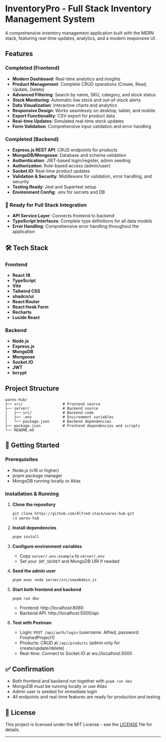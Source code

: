 # InventoryPro - Full Stack Inventory Management System

A comprehensive inventory management application built with the MERN stack, featuring real-time updates, analytics, and a modern responsive UI.

## Features

### Completed (Frontend)
- **Modern Dashboard**: Real-time analytics and insights
- **Product Management**: Complete CRUD operations (Create, Read, Update, Delete)
- **Advanced Filtering**: Search by name, SKU, category, and stock status
- **Stock Monitoring**: Automatic low stock and out-of-stock alerts
- **Data Visualization**: Interactive charts and analytics
- **Responsive Design**: Works seamlessly on desktop, tablet, and mobile
- **Export Functionality**: CSV export for product data
- **Real-time Updates**: Simulated real-time stock updates
- **Form Validation**: Comprehensive input validation and error handling

### Completed (Backend)
- **Express.js REST API**: CRUD endpoints for products
- **MongoDB/Mongoose**: Database and schema validation
- **Authentication**: JWT-based login/register, admin seeding
- **Authorization**: Role-based access (admin/user)
- **Socket.IO**: Real-time product updates
- **Validation & Security**: Middleware for validation, error handling, and security
- **Testing Ready**: Jest and Supertest setup
- **Environment Config**: .env for secrets and DB

### 🔄 Ready for Full Stack Integration
- **API Service Layer**: Connects frontend to backend
- **TypeScript Interfaces**: Complete type definitions for all data models
- **Error Handling**: Comprehensive error handling throughout the application

## 🛠 Tech Stack

### Frontend
- **React 18**
- **TypeScript**
- **Vite**
- **Tailwind CSS**
- **shadcn/ui**
- **React Router**
- **React Hook Form**
- **Recharts**
- **Lucide React**

### Backend
- **Node.js**
- **Express.js**
- **MongoDB**
- **Mongoose**
- **Socket.IO**
- **JWT**
- **bcrypt**

## Project Structure

```
wares-hub/
├── src/                  # Frontend source
├── server/               # Backend source
│   ├── src/              # Backend code
│   ├── .env              # Environment variables
│   └── package.json      # Backend dependencies
├── package.json          # Frontend dependencies and scripts
└── README.md
```

## 🚀 Getting Started

### Prerequisites
- Node.js (v18 or higher)
- pnpm package manager
- MongoDB running locally or Atlas

### Installation & Running

1. **Clone the repository**
   ```bash
   git clone https://github.com/Alfred-stack/wares-hub.git
   cd wares-hub
   ```

2. **Install dependencies**
   ```bash
   pnpm install
   ```

3. **Configure environment variables**
   - Copy `server/.env.example` to `server/.env`
   - Set your `JWT_SECRET` and MongoDB URI if needed

4. **Seed the admin user**
   ```bash
   pnpm exec node server/src/seedAdmin.js
   ```

5. **Start both frontend and backend**
   ```bash
   pnpm run dev
   ```
   - Frontend: http://localhost:8080
   - Backend API: http://localhost:5000/api

6. **Test with Postman**
   - Login: `POST /api/auth/login` (username: Alfred, password: FinishedProject1)
   - Products: CRUD at `/api/products` (admin only for create/update/delete)
   - Real-time: Connect to Socket.IO at ws://localhost:5000

## ✅ Confirmation
- Both frontend and backend run together with `pnpm run dev`
- MongoDB must be running locally or use Atlas
- Admin user is seeded for immediate login
- All endpoints and real-time features are ready for production and testing

## 📄 License

This project is licensed under the MIT License - see the [LICENSE](LICENSE) file for details.

---


